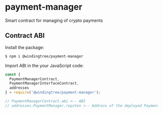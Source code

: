 # payment-manager
Smart contract for managing of crypto payments

## Contract ABI

Install the package:

```bash
$ npm i @windingtree/payment-manager
```

Import ABI in the your JavaScript code:

```javascript
const {
  PaymentManagerContract,
  PaymentManagerInterfaceContract,
  addresses
} = require('@windingtree/payment-manager');

// PaymentManagerContract.abi <-- ABI
// addresses.PaymentManager.ropsten <-- Address of the deployed PaymentManager
```
